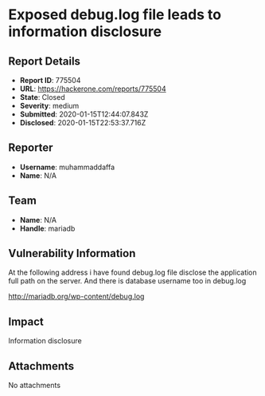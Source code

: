 # Exposed debug.log file leads to information disclosure

## Report Details
- **Report ID**: 775504
- **URL**: https://hackerone.com/reports/775504
- **State**: Closed
- **Severity**: medium
- **Submitted**: 2020-01-15T12:44:07.843Z
- **Disclosed**: 2020-01-15T22:53:37.716Z

## Reporter
- **Username**: muhammaddaffa
- **Name**: N/A

## Team
- **Name**: N/A
- **Handle**: mariadb

## Vulnerability Information
At the following address i have found debug.log file disclose the application full path on the server. And there is database username too in debug.log

http://mariadb.org/wp-content/debug.log

## Impact

Information disclosure

## Attachments
No attachments
